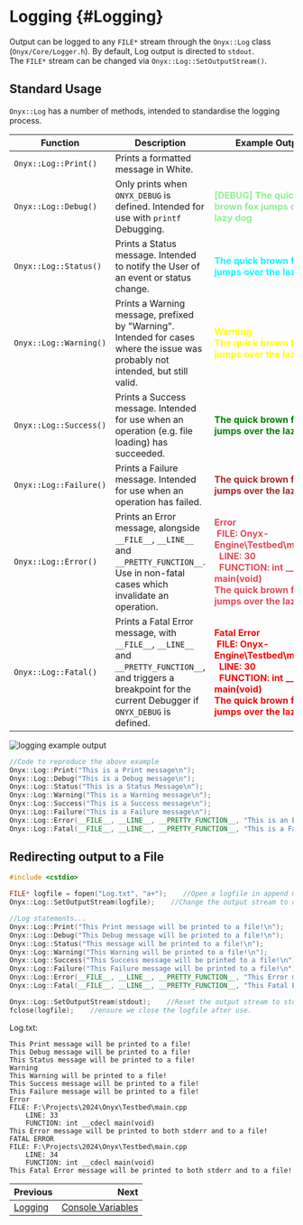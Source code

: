Logging {#Logging}
===
Output can be logged to any `FILE*` stream through the `Onyx::Log` class (`Onyx/Core/Logger.h`).
By default, Log output is directed to `stdout`.  
The `FILE*` stream can be changed via `Onyx::Log::SetOutputStream()`. 

## Standard Usage
`Onyx::Log` has a number of methods, intended to standardise the logging process. 

| Function               | Description                                                                                                                                                         | Example Output                                                                                                                                                                                                                         |
| ---------------------- | ------------------------------------------------------------------------------------------------------------------------------------------------------------------- | -------------------------------------------------------------------------------------------------------------------------------------------------------------------------------------------------------------------------------------- |
| `Onyx::Log::Print()`   | Prints a formatted message in White.                                                                                                                                | <span style="color:white">**The quick brown fox jumps over the lazy dog** </span><br>                                                                                                                                                  |
| `Onyx::Log::Debug()`   | Only prints when `ONYX_DEBUG` is defined. Intended for use with `printf` Debugging.                                                                                 | <span style="color:lightgreen">**[DEBUG] The quick brown fox jumps over the lazy dog** </span>                                                                                                                                         |
| `Onyx::Log::Status()`  | Prints a Status message. Intended to notify the User of an event or status change.                                                                                  | <span style="color:cyan">**The quick brown fox jumps over the lazy dog** </span>                                                                                                                                                       |
| `Onyx::Log::Warning()` | Prints a Warning message, prefixed by "Warning". Intended for cases where the issue was probably not intended, but still valid.                                     | <span style="color:yellow">**Warning<br/>The quick brown fox jumps over the lazy dog** </span>                                                                                                                                         |
| `Onyx::Log::Success()` | Prints a Success message. Intended for use when an operation (e.g. file loading) has succeeded.                                                                     | <span style="color:green">**The quick brown fox jumps over the lazy dog** </span>                                                                                                                                                      |
| `Onyx::Log::Failure()` | Prints a Failure message. Intended for use when an operation has failed.                                                                                            | <span style="color:brown">**The quick brown fox jumps over the lazy dog** </span>                                                                                                                                                      |
| `Onyx::Log::Error()`   | Prints an Error message, alongside `__FILE__`, `__LINE__` and `__PRETTY_FUNCTION__`. Use in non-fatal cases which invalidate an operation.                          | <span style="color:#e74856">**Error**<br/>&nbsp;**FILE: Onyx-Engine\Testbed\main.cpp**<br/>**&nbsp;&nbsp;LINE: 30**<br/>**&nbsp;&nbsp;FUNCTION: int __cdecl main(void)**<br/>**The quick brown fox jumps over the lazy dog** </span>   |
| `Onyx::Log::Fatal()`   | Prints a Fatal Error message, with `__FILE__`, `__LINE__` and `__PRETTY_FUNCTION__`, and triggers a breakpoint for the current Debugger if `ONYX_DEBUG` is defined. | <span style="color:red">**Fatal Error**<br/>&nbsp;**FILE: Onyx-Engine\Testbed\main.cpp**<br/>&nbsp;&nbsp;**LINE: 30**<br/>&nbsp;&nbsp;**FUNCTION: int __cdecl main(void)**<br/>**The quick brown fox jumps over the lazy dog** </span> |

![logging example output](/Resources/img_logging_output_windows.png)
 
```cpp
//Code to reproduce the above example
Onyx::Log::Print("This is a Print message\n");
Onyx::Log::Debug("This is a Debug message\n");
Onyx::Log::Status("This is a Status Message\n");
Onyx::Log::Warning("This is a Warning message\n");
Onyx::Log::Success("This is a Success message\n");
Onyx::Log::Failure("This is a Failure message\n");
Onyx::Log::Error(__FILE__, __LINE__, __PRETTY_FUNCTION__, "This is an Error message\n");
Onyx::Log::Fatal(__FILE__, __LINE__, __PRETTY_FUNCTION__, "This is a Fatal Error message (Triggers a breakpoint!\n");
```

## Redirecting output to a File
```cpp
#include <cstdio> 

FILE* logfile = fopen("Log.txt", "a+");    //Open a logfile in append mode. 
Onyx::Log::SetOutputStream(logfile);    //Change the output stream to our logfile. 

//Log statements...
Onyx::Log::Print("This Print message will be printed to a file!\n");
Onyx::Log::Debug("This Debug message will be printed to a file!\n");
Onyx::Log::Status("This message will be printed to a file!\n");
Onyx::Log::Warning("This Warning will be printed to a file!\n");
Onyx::Log::Success("This Success message will be printed to a file!\n");
Onyx::Log::Failure("This Failure message will be printed to a file!\n");
Onyx::Log::Error(__FILE__, __LINE__, __PRETTY_FUNCTION__, "This Error message will be printed to both stderr and to a file!\n");
Onyx::Log::Fatal(__FILE__, __LINE__, __PRETTY_FUNCTION__, "This Fatal Error message will be printed to both stderr and to a file!\n");

Onyx::Log::SetOutputStream(stdout);    //Reset the output stream to stdout
fclose(logfile);    //ensure we close the logfile after use. 
```

Log.txt: 
```
This Print message will be printed to a file!
This Debug message will be printed to a file!
This Status message will be printed to a file!
Warning
This Warning will be printed to a file!
This Success message will be printed to a file!
This Failure message will be printed to a file!
Error
FILE: F:\Projects\2024\Onyx\Testbed\main.cpp
	LINE: 33
	FUNCTION: int __cdecl main(void)
This Error message will be printed to both stderr and to a file!
FATAL ERROR
FILE: F:\Projects\2024\Onyx\Testbed\main.cpp
	LINE: 34
	FUNCTION: int __cdecl main(void)
This Fatal Error message will be printed to both stderr and to a file!
```

<div class="section_buttons">
 
| Previous          |                              Next |
|:------------------|----------------------------------:|
| [Logging](Logging.md) | [Console Variables](CVars.md) |
 
</div>
